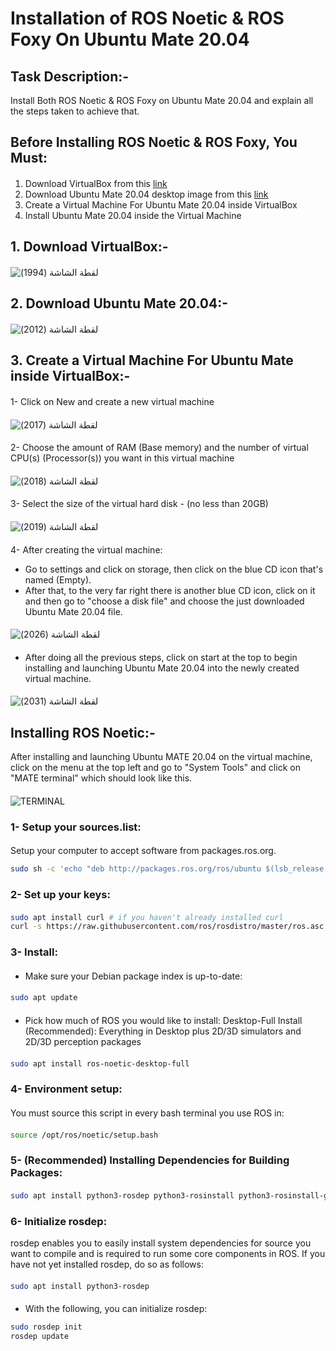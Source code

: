 # Installation of ROS Noetic & ROS Foxy On Ubuntu Mate 20.04
#### 
## Task Description:-
Install Both ROS Noetic & ROS Foxy on Ubuntu Mate 20.04 and explain all the steps taken to achieve that.
#### 
## Before Installing ROS Noetic & ROS Foxy, You Must:
#### 
1. Download VirtualBox from this [link](https://www.virtualbox.org/wiki/Downloads)
2. Download Ubuntu Mate 20.04 desktop image from this [link](https://cdimage.ubuntu.com/ubuntu-mate/releases/20.04/release/)
3. Create a Virtual Machine For Ubuntu Mate 20.04 inside VirtualBox
4. Install Ubuntu Mate 20.04 inside the Virtual Machine
#### 
## 1. Download VirtualBox:-
#### 
![‏‏لقطة الشاشة (1994)](https://github.com/user-attachments/assets/d40b250a-5279-4a67-8a58-a1bef304439d)
#### 
## 2. Download Ubuntu Mate 20.04:-
#### 
![‏‏لقطة الشاشة (2012)](https://github.com/user-attachments/assets/cebbed7c-207d-4f3d-bbbd-4688fde56c1f)
#### 
## 3. Create a Virtual Machine For Ubuntu Mate inside VirtualBox:-
#### 
1- Click on New and create a new virtual machine
#### 
![‏‏لقطة الشاشة (2017)](https://github.com/user-attachments/assets/7ceb123d-46d2-4524-bfac-c4edaf738253)
#### 
2- Choose the amount of RAM (Base memory) and the number of virtual CPU(s) (Processor(s)) you want in this virtual machine
#### 
![‏‏لقطة الشاشة (2018)](https://github.com/user-attachments/assets/178284ea-5b78-4203-8ff5-6fded09e5f3e)
#### 
3- Select the size of the virtual hard disk - (no less than 20GB)
#### 
![‏‏لقطة الشاشة (2019)](https://github.com/user-attachments/assets/fe4cfa99-8d80-4888-babc-71ad6c02552a)
#### 
4- After creating the virtual machine: 
- Go to settings and click on storage, then click on the blue CD icon that's named (Empty).
- After that, to the very far right there is another blue CD icon, click on it and then go to "choose a disk file" and choose the just downloaded Ubuntu Mate 20.04 file.
#### 
![‏‏لقطة الشاشة (2026)](https://github.com/user-attachments/assets/6a580a94-f16e-4d53-a71c-e6a40f990a20)
#### 
- After doing all the previous steps, click on start at the top to begin installing and launching Ubuntu Mate 20.04 into the newly created virtual machine.
#### 
![‏‏لقطة الشاشة (2031)](https://github.com/user-attachments/assets/672d4687-169b-4806-931d-ab8c0a91956d)
####
## Installing ROS Noetic:-
After installing and launching Ubuntu MATE 20.04 on the virtual machine, click on the menu at the top left and go to "System Tools" and click on "MATE terminal" which should look like this.
####
![TERMINAL](https://github.com/user-attachments/assets/bf4598ea-e61a-450f-aa2d-ef7f834a3280)
#### 
### 1- Setup your sources.list:
#### 
Setup your computer to accept software from packages.ros.org.
```bash
sudo sh -c 'echo "deb http://packages.ros.org/ros/ubuntu $(lsb_release -sc) main" > /etc/apt/sources.list.d/ros-latest.list'
```
####
### 2- Set up your keys:
#### 
```bash
sudo apt install curl # if you haven't already installed curl
curl -s https://raw.githubusercontent.com/ros/rosdistro/master/ros.asc | sudo apt-key add -
```
####
### 3- Install:
#### 
- Make sure your Debian package index is up-to-date:
#### 
```bash
sudo apt update
```
#### 
- Pick how much of ROS you would like to install:
Desktop-Full Install (Recommended): Everything in Desktop plus 2D/3D simulators and 2D/3D perception packages
#### 
```bash
sudo apt install ros-noetic-desktop-full
```
### 4- Environment setup:
####
You must source this script in every bash terminal you use ROS in:
####
```bash
source /opt/ros/noetic/setup.bash
```
### 5- (Recommended) Installing Dependencies for Building Packages:
#### 
```bash
sudo apt install python3-rosdep python3-rosinstall python3-rosinstall-generator python3-wstool build-essential
```
#### 
### 6- Initialize rosdep:
rosdep enables you to easily install system dependencies for source you want to compile and is required to run some core components in ROS. If you have not yet installed rosdep, do so as follows: 
#### 
```bash
sudo apt install python3-rosdep
```
####
- With the following, you can initialize rosdep:
```bash
sudo rosdep init
rosdep update
```

